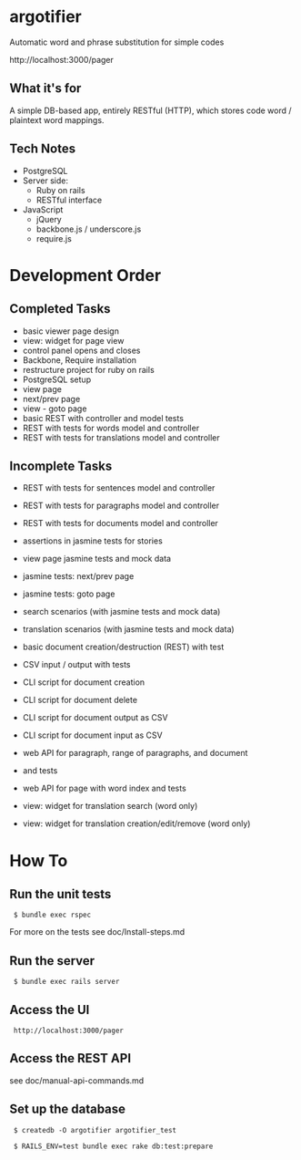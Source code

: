 argotifier
==========

Automatic word and phrase substitution for simple codes

http://localhost:3000/pager

What it's for
-------------

A simple DB-based app, entirely RESTful (HTTP), which stores 
code word / plaintext word mappings.

Tech Notes
----------

- PostgreSQL
- Server side:
   - Ruby on rails
   - RESTful interface
- JavaScript
   - jQuery
   - backbone.js / underscore.js
   - require.js


Development Order
=================

Completed Tasks
---------------
- basic viewer page design
- view: widget for page view
- control panel opens and closes
- Backbone, Require installation
- restructure project for ruby on rails
- PostgreSQL setup
- view page
- next/prev page
- view - goto page
- basic REST with controller and model tests
- REST with tests for words model and controller
- REST with tests for translations model and controller


Incomplete Tasks
----------------

- REST with tests for sentences model and controller
- REST with tests for paragraphs model and controller
- REST with tests for documents model and controller

- assertions in jasmine tests for stories
- view page jasmine tests and mock data
- jasmine tests: next/prev page
- jasmine tests: goto page

- search scenarios (with jasmine tests and mock data)
- translation scenarios (with jasmine tests and mock data)

- basic document creation/destruction (REST) with test
- CSV input / output with tests
- CLI script for document creation
- CLI script for document delete
- CLI script for document output as CSV
- CLI script for document input as CSV
- web API for paragraph, range of paragraphs, and document
 - and tests
- web API for page with word index and tests
- view: widget for translation search (word only)
- view: widget for translation creation/edit/remove (word only)



How To
======

Run the unit tests
------------------

     $ bundle exec rspec

For more on the tests see doc/Install-steps.md


Run the server
--------------

     $ bundle exec rails server

Access the UI
-------------

     http://localhost:3000/pager


Access the REST API
-------------------

see doc/manual-api-commands.md

Set up the database
-------------------

     $ createdb -O argotifier argotifier_test

     $ RAILS_ENV=test bundle exec rake db:test:prepare
